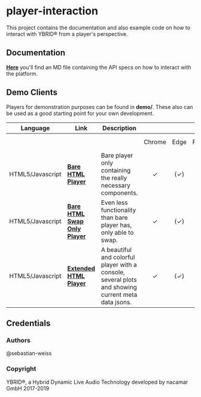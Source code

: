 # player-interaction
This project contains the documentation and also example code on how to interact with YBRID® from a player's 
perspective.

## Documentation
[**Here**](doc/INTERACTION.md) you'll find an MD file containing the API specs on how to interact with the platform.

## Demo Clients
Players for demonstration purposes can be found in **demo/**. These also can be used as a good starting point 
for your own development.

Language | Link | Description |   |   |   |   |   |   |
--- | --- | --- | :---: | :---: | :---: | :---: | :---: | :---: 
|   |   |   | Chrome | Edge | Firefox | Internet Explorer | Opera | Safari
HTML5/Javascript | [**Bare HTML Player**](demo/html5/bare)  | Bare player only containing the really necessary components. | ✓ | (✓) | ✓ | - | - | - |
HTML5/Javascript | [**Bare HTML Swap Only Player**](demo/html5/bare-swap-only)  | Even less functionality than bare player has, only able to swap. | ✓ | (✓) | ✓ | - | - | - |
HTML5/Javascript | [**Extended HTML Player**](demo/html5/extended)  | A beautiful and colorful player with a console, several plots and showing current meta data jsons. | ✓ | (✓) | ✓ | - | - | - |

## Credentials
### Authors
@sebastian-weiss

### Copyright
YBRID®, a Hybrid Dynamic Live Audio Technology developed by nacamar GmbH 2017-2019
